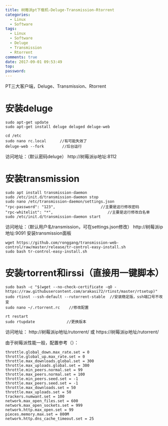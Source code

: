 ```yaml
---
title: 树莓派pt下载机-Deluge-Transmission-Rtorrent
categories:
  - Linux
  - Software
tags:
  - Linux
  - Software
  - Deluge
  - Transmission
  - Rtorrent
comments: true
date: 2017-09-01 09:53:49
top:
password:
---
```


PT三大客户端，Deluge、Transmission、Rtorrent

<!-- more -->

# 安装deluge

```
sudo apt-get update
sudo apt-get install deluge deluged deluge-web
```

```
cd /etc
sudo nano rc.local      //有可能失效了
deluge-web --fork        //后台运行
```

访问地址：（默认密码deluge）
http://树莓派ip地址:8112

# 安装transmission

```
sudo apt install transmission-daemon
sudo /etc/init.d/transmission-daemon stop
sudo nano /etc/transmission-daemon/settings.json
"rpc-password": "123",                    //主要是这行修改密码
"rpc-whitelist": "*",                        //主要是这行修改白名单
sudo /etc/init.d/transmission-daemon start
```

访问地址：（默认用户名transmission，可在settings.json修改）
http://树莓派ip地址:9091
安装transmission面板

```
wget https://github.com/ronggang/transmission-web-control/raw/master/release/tr-control-easy-install.sh
sudo bash tr-control-easy-install.sh
```

# 安装rtorrent和irssi（直接用一键脚本）

```
sudo bash -c "$(wget --no-check-certificate -qO - https://raw.githubusercontent.com/arakasi72/rtinst/master/rtsetup)"
sudo rtinst --ssh-default --rutorrent-stable  //安装稳定版，ssh端口号不改变
sudo nano ~/.rtorrent.rc    //修改配置
```

```
rt restart
sudo rtupdate              //更换版本
```

访问地址：
http://树莓派ip地址/rutorrent/
或
https://树莓派ip地址/rutorrent/

由于树莓派性能一般，配置参考（）：

```
throttle.global_down.max_rate.set = 0
throttle.global_up.max_rate.set = 0
throttle.max_downloads.global.set = 300
throttle.max_uploads.global.set = 300
throttle.min_peers.normal.set = 99
throttle.max_peers.normal.set = 100
throttle.min_peers.seed.set = -1
throttle.max_peers.seed.set = -1
throttle.max_downloads.set = 50
throttle.max_uploads.set = 50
trackers.numwant.set = 100
network.max_open_files.set = 600
network.max_open_sockets.set = 999
network.http.max_open.set = 99
pieces.memory.max.set = 800M
network.http.dns_cache_timeout.set = 25
```
